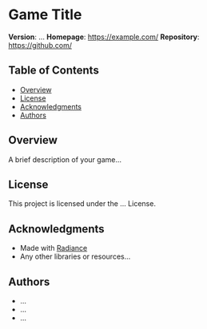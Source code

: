 # Game Title
**Version**: ...
**Homepage**: https://example.com/
**Repository**: https://github.com/

## Table of Contents
- [Overview](#overview)
- [License](#license)
- [Acknowledgments](#acknowledgments)
- [Authors](#authors)

## Overview
A brief description of your game...

## License
This project is licensed under the ... License.

## Acknowledgments
- Made with [Radiance](https://imsumire.github.io/radiance/)
- Any other libraries or resources...

## Authors
- ...
- ...
- ...
